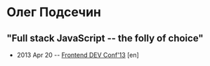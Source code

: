 # Олег Подсечин

## ​​&quot;Full stack JavaScript -- the folly of choice&quot;
- 2013 Apr 20 -- [Frontend DEV Conf&#39;13](https://www.youtube.com/watch?v=-oQHOo0VSkw) [en]   
